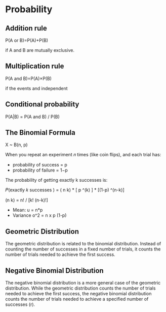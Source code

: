 # Probability


## Addition rule
P(A or B)=P(A)+P(B)

if A and B are mutually exclusive.

## Multiplication rule

P(A and B)=P(A)×P(B)

if the events and independent

## Conditional probability

P(A|B) = P(A and B) / P(B)

## The Binomial Formula

 X ~ B(n, p)

When you repeat an experiment 𝑛 times (like coin flips), and each trial has:

 - probability of success = p
- probability of failure = 1−p

The probability of getting exactly k successes is:

𝑃(exactly 𝑘 successes ) = ( n k) * [ p ^(k) ] * [(1-p) ^(n-k)] 

(n k) = n! / [k! (n-k)!]


- Mean: u = n*p
- Variance o^2 = n x p (1-p)

## Geometric Distribution
The geometric distribution is related to the binomial distribution. 
Instead of counting the number of successes in a fixed number of trials, it counts the number of trials needed to achieve the first success.

## Negative Binomial Distribution
The negative binomial distribution is a more general case of the geometric distribution. 
While the geometric distribution counts the number of trials needed to achieve the first success, the negative binomial distribution counts the number of trials needed to achieve a specified number of successes (r).